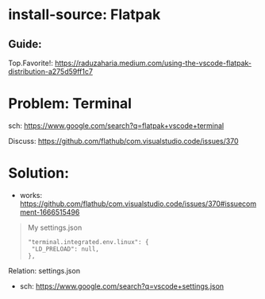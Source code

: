 # install-source: Flatpak
##  Guide:
Top.Favorite!: https://raduzaharia.medium.com/using-the-vscode-flatpak-distribution-a275d59ff1c7

# Problem: Terminal
sch: https://www.google.com/search?q=flatpak+vscode+terminal

Discuss: https://github.com/flathub/com.visualstudio.code/issues/370

# Solution:
- works: https://github.com/flathub/com.visualstudio.code/issues/370#issuecomment-1666515496

>My settings.json
>```
>"terminal.integrated.env.linux": {
>  "LD_PRELOAD": null,
>},
>```

Relation: settings.json
- sch: https://www.google.com/search?q=vscode+settings.json
